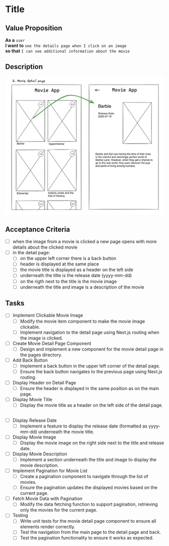 # Title

## Value Proposition

**As a** `user` <br>
**I want to** `see the details page when I click on an image` <br>
**so that** `I can see additional information about the movie` <br>

## Description

![wireframe](./assets/scribble-movie-details-page.png)

## Acceptance Criteria

- [ ] when the image from a movie is clicked a new page opens with more details about the clicked movie
- [ ] in the detail page:
    - [ ] on the upper left corner there is a back button
    - [ ] header is displayed at the same place
    - [ ] the movie title is displayed as a header on the left side
    - [ ] underneath the title is the release date (yyyy-mm-dd)
    - [ ] on the rigth next to the title is the movie image
    - [ ] underneath the title and image is a description of the movie 

## Tasks

- [ ] Implement Clickable Movie Image
    - [ ] Modify the movie item component to make the movie image clickable.
    - [ ] Implement navigation to the detail page using Next.js routing when the image is clicked.
- [ ] Create Movie Detail Page Component
    - [ ] Design and implement a new component for the movie detail page in the pages directory.
- [ ] Add Back Button
    - [ ] Implement a back button in the upper left corner of the detail page.
    - [ ] Ensure the back button navigates to the previous page using Next.js routing.
- [ ] Display Header on Detail Page
    - [ ] Ensure the header is displayed in the same position as on the main page.
- [ ] Display Movie Title
    - [ ] Display the movie title as a header on the left side of the detail page. <h2>
- [ ] Display Release Date
    - [ ] Implement a feature to display the release date (formatted as yyyy-mm-dd) underneath the movie title.
- [ ] Display Movie Image
    - [ ] Display the movie image on the right side next to the title and release date.
- [ ] Display Movie Description
    - [ ] Implement a section underneath the title and image to display the movie description.
- [ ] Implement Pagination for Movie List
    - [ ] Create a pagination component to navigate through the list of movies.
    - [ ] Ensure the pagination updates the displayed movies based on the current page.
- [ ] Fetch Movie Data with Pagination
    - [ ] Modify the data fetching function to support pagination, retrieving only the movies for the current page.
- [ ] Testing
    - [ ] Write unit tests for the movie detail page component to ensure all elements render correctly.
    - [ ] Test the navigation from the main page to the detail page and back.
    - [ ] Test the pagination functionality to ensure it works as expected.
